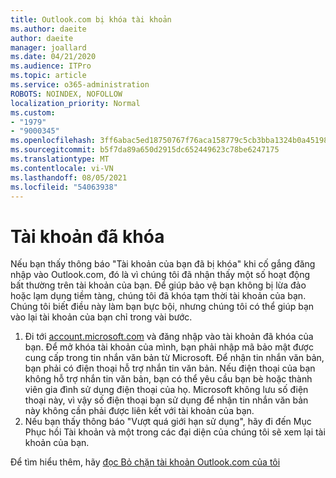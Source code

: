 ```yaml
---
title: Outlook.com bị khóa tài khoản
ms.author: daeite
author: daeite
manager: joallard
ms.date: 04/21/2020
ms.audience: ITPro
ms.topic: article
ms.service: o365-administration
ROBOTS: NOINDEX, NOFOLLOW
localization_priority: Normal
ms.custom:
- "1979"
- "9000345"
ms.openlocfilehash: 3ff6abac5ed18750767f76aca158779c5cb3bba1324b0a451987cc37b4b0e239
ms.sourcegitcommit: b5f7da89a650d2915dc652449623c78be6247175
ms.translationtype: MT
ms.contentlocale: vi-VN
ms.lasthandoff: 08/05/2021
ms.locfileid: "54063938"
---
```

# <a name="account-locked"></a>Tài khoản đã khóa

Nếu bạn thấy thông báo "Tài khoản của bạn đã bị khóa" khi cố gắng đăng nhập vào Outlook.com, đó là vì chúng tôi đã nhận thấy một số hoạt động bất thường trên tài khoản của bạn. Để giúp bảo vệ bạn không bị lừa đảo hoặc lạm dụng tiềm tàng, chúng tôi đã khóa tạm thời tài khoản của bạn. Chúng tôi biết điều này làm bạn bực bội, nhưng chúng tôi có thể giúp bạn vào lại tài khoản của bạn chỉ trong vài bước.

1. Đi tới [account.microsoft.com](https://go.microsoft.com/fwlink/?linkid=2090484) và đăng nhập vào tài khoản đã khóa của bạn. Để mở khóa tài khoản của mình, bạn phải nhập mã bảo mật được cung cấp trong tin nhắn văn bản từ Microsoft. Để nhận tin nhắn văn bản, bạn phải có điện thoại hỗ trợ nhắn tin văn bản. Nếu điện thoại của bạn không hỗ trợ nhắn tin văn bản, bạn có thể yêu cầu bạn bè hoặc thành viên gia đình sử dụng điện thoại của họ. Microsoft không lưu số điện thoại này, vì vậy số điện thoại bạn sử dụng để nhận tin nhắn văn bản này không cần phải được liên kết với tài khoản của bạn.
2. Nếu bạn thấy thông báo "Vượt quá [](https://go.microsoft.com/fwlink/?linkid=2090483) giới hạn sử dụng", hãy đi đến Mục Phục hồi Tài khoản và một trong các đại diện của chúng tôi sẽ xem lại tài khoản của bạn.

Để tìm hiểu thêm, hãy [đọc Bỏ chặn tài khoản Outlook.com của tôi](https://support.office.com/article/f4ad2701-d166-4d8b-8a6a-9af2a1f8a4c4?wt.mc_id=Office_Outlook_com_Alchemy) 